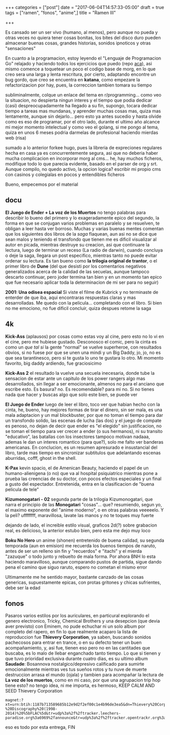 +++
categories = ["post"]
date = "2017-06-04T14:57:33-05:00"
draft = true
tags = ["ramen", "fonos", "anime",]
title = "Ramen III"

+++

Es cansado ser un ser vivo (humano, al menos), pero aunque no pueda y otras
veces no quiera tener cosas bonitas, los bites del disco duro pueden almacenar
buenas cosas, grandes historias, sonidos ipnoticos y otras "sensaciones"

En cuanto a la programacion, estoy leyendo el "Lenguaje de Programacion Go"
relajado y haciendo todos los ejercicios que puedo (repo [aca](https://github.com/nasciiboy/TGPL-Exercises/)),
asi mismo comence a toquetear un poco el codigo base de morg, en lo que creo
sera una larga y lenta rescritura, por cierto, adaptando encontre un bug gordo,
que creo se encuentra en **katana**, como empezare la refactorizacion por
hay, pues, la correccion tambien tomara su tiempo

subliminalmente, colque un enlace del tema en r/programming... como veo la
situacion, no despierta ningun interes y el tiempo que podia dedicar (casi)
despreocupadamente ha llegado a su fin, supongo, tocara dedicar tiempo a tareas
mas mundanas, y aprender muchas cosas mas, quiza mas lentamente, aunque sin
dejarlo... pero esto ya antes sucedio y hasta olvide como es eso de programar,
por el otro lado, durante el ultimo año alcance mi mejor momento intelectual y
como veo el golang, si me pongo al tema, quiza en unos 6 meses podria darmelas
de profesional haciendo mierdas web (risa)

sumado a lo anterior forkee hugo, pues la libreria de expreciones regulares
hecha en casa ya es concurrentemente segura, asi que no deberia haber mucha
complicacion en incorporar morg al cms... he, hay muchos ficheros, modifique
todo lo que parecia evidente, basado en el parser de org y srt. Aunque compilo,
no quedo activo, la opcion logica? escribir mi propio cms con casinos y
colegialas en pocos y entendibles ficheros

Bueno, empecemos por el material

## docu

**El Juego de Ender + La voz de los Muertos** no tengo palabras para describir
lo bueno del primero y lo exageradamente epico del segundo, la forma en que se
conjugan varios problemas en paralelo y se resuelven, te obligan a leer hasta
ver borroso. Muchas y varias buenas mentes comentan que los siguientes dos
libros de la *saga* flaquean, aun asi no se dice que sean malos y teniendo el
transfondo que tienen me es dificil visualizar al autor en picada, mientras
destruye su creacion, asi que continuare la lectura, luego de terminar un receso
(La radio de darwin), cuando concluya o deje la saga, llegara un post
especifico, mientras tanto no puede evitar ordenar su lectura. Es tan bueno como
**la trilogia original de trantor**, o el primer libro de **Dune** (del que
desisti por los comentarios negativos generalizados acerca de la calidad de las
secuelas, aunque tampoco descarto continuar, pero joder termina tan bien y en un
momento tan epico que fue necesario aplicar toda la determinacion de mi ser para
no seguir)

**2001: Una odisea espacial** Si viste el filme de Kubrick y no terminaste de
enterder de que iba, aqui encontraras respuestas claras y mas desarrolladas. Me
quedo con la pelicula... completando con el libro. Si bien no me emociono, no
fue dificil concluir, quiza despues retome la saga

## 4k

**Kick-Ass** (aplausos) por cosas como estas voy al cine, pero esto no lo vi en
el cine, pero me hubiese gustado. Desconosco el comic, pero la cinta es como un
*que tal si* la gente "normal" se vuelve superheroe, con resultados obvios, si
no fuese por que se unen una mindi y un Big Daddy, jo, jo, no es que sea
tarantinesco, pero si te gusta lo uno te gustara lo otro. Mi momento favorito,
big daddy ardiendo, fue graciosicimo

**Kick-Ass 2** el resultado la vuelve una secuela inecesaria, donde tube la
sensacion de estar ante un capitulo de los power rangers algo mas desarrollados,
sin llegar a ser emocionante, almenos no para el anciano que escribe esto. Es basura?
no. Es recomendable? para mi no. Si no tienes nada que hacer y buscas algo que
solo este bien, se puede ver

**El Juego de Ender** luego de leer el libro, toco ver que habian hecho con la
cinta, he, bueno, hay mejores formas de tirar el dinero, sin ser mala, es una
mala adaptacion y un mal blockbuster, por que no toman el tiempo para dar un
transfondo solido, las escenas de lucha (las dos) y el juego de compate es
penoso, no dejan de decir que ender es "el elegido" sin justificacion, no se
toman el tiempo para ver crecer a ender (o sus hermanos), ni su transito
"educativo", las batallas con los insectores tampoco motivan nadaaa, ademas le
dan un interes romantico (para que?), solo me falto ver banderas americanas. En
conclucion, es un resumen apresurado e insustancial del libro, tarde mas tiempo
en sincronizar subtitulos que adelantando escenas aburridas, cofff, ghost in the
shell.

**K-Pax** kevin spacio, el de Amenican Beauty, haciendo el papel de un
humano-alienigena (o no) que va al hospital psiquiatrico mientras pone a prueba
las creencias de su doctor, con pocos efectos especiales y un final a gusto del
espectador. Entretenida, entra en la clasificacion de "buena pelicula de tele"

**Kizumonogatari - 02** segunda parte de la trilogia Kizumonogatari, que narra
el principio de las **Monogatari** "cosas"... que? resumiendo, segun yo, el
maximo exponente del "anime moderno", o en otras palabras veeeeelo. Y la peli?
uffffffff, maravillosa, lavate las manos y no te toques muy fuerte

dejando de lado, el increible estilo visual, graficos 2d(?) sobre grabacion
real, es delicioso, la anterior estubo bien, pero esta me dejo muy loco

**Boku No Hero** un anime (shonen) entretenido de buena calidad, su segunda
temporada (aun en emision) me recuerda los buenos tiempos de naruto, antes de
ser un relleno sin fin y "recuerdos" e "itachi" y el mierda "zazuque" o todo
junto y rebuelto de mala forma. Por ahora BNH lo esta haciendo maravilloso,
aunque comparando pustos de partida, sigue dando pena el camino que siguo
raruto, espero no cometan el mismo error

Ultimamente me he sentido mayor, bastante canzado de las cosas genericas,
supuestamente epicas, con protas gritones y chicas sufrientes, debe ser la edad

## fonos

Pasaros varios estilos por los auriculares, en particural explorando el genero
electronico, Tricky, Chemical Brothers y una desepcion (que devia aver previsto)
con Eminem, no pude echuchar ni un solo album por completo del rapero, en fin lo
que realmente acaparo la lista de reproduccion fue **Thievery Corporation**, ya
saben, buscando sonidos pachecosos para entrar en trance, o en su defecto tener
un buen acompañamiento, y, asi fue, tienen eso pero no en las cantitades que
buscaba, es lo malo de llebar enganchado tanto tiempo. Lo que si tienen y que
tuvo prioridad exclusiva durante cuatro dias, es su ultimo album **Saudade**:
Bosannova nostalgico/depresivo calificado para sumirte emocionalmente mientras
ves tus sueños rotos y tu nuve de muerte destruccion arrasa el mundo (ojala) y
tambien para acompañar la lectura de **La voz de los muertos**, como en mi caso,
por que una agrupacion trip hop tiene esto? no tengo idea, ni me importa, es
hermoso, KEEP CALM AND SEED Thievery Corporation

    magnet:?xt=urn:btih:1187b713589685b12e9d2f2ef00c1e4b96de3ea5&dn=Thievery%20Corporation%20-%20Discography%20(1998-2014)%20%5bFLAC%5d&tr=udp%3a%2f%2ftracker.leechers-paradise.org%3a6969%2fannounce&tr=udp%3a%2f%2ftracker.opentrackr.org%3a1337%2fannounce&tr=udp%3a%2f%2f9.rarbg.com%3a2710%2fannounce&tr=udp%3a%2f%2ftracker.coppersurfer.tk%3a6969%2fannounce&tr=udp%3a%2f%2ftracker.zer0day.to%3a1337%2fannounce&tr=udp%3a%2f%2fexplodie.org%3a6969%2fannounce

eso es todo por esta entrega, FIN
